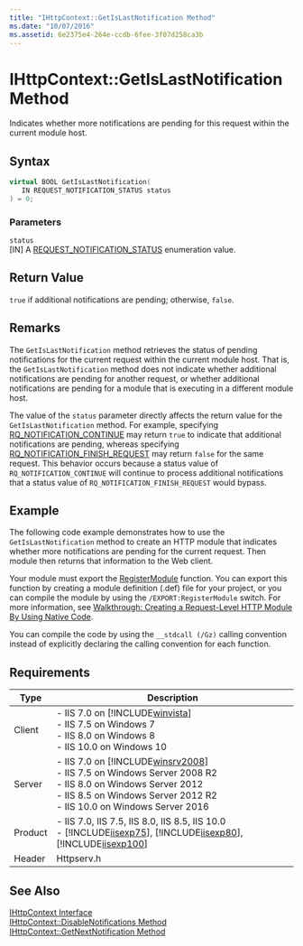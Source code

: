 ```yaml
---
title: "IHttpContext::GetIsLastNotification Method"
ms.date: "10/07/2016"
ms.assetid: 6e2375e4-264e-ccdb-6fee-3f07d258ca3b
---
```

# IHttpContext::GetIsLastNotification Method
Indicates whether more notifications are pending for this request within the current module host.  
  
## Syntax  
  
```cpp  
virtual BOOL GetIsLastNotification(  
   IN REQUEST_NOTIFICATION_STATUS status  
) = 0;  
```  
  
### Parameters  
 `status`  
 [IN] A [REQUEST_NOTIFICATION_STATUS](../../web-development-reference/native-code-api-reference/request-notification-status-enumeration.md) enumeration value.  
  
## Return Value  
 `true` if additional notifications are pending; otherwise, `false`.  
  
## Remarks  
 The `GetIsLastNotification` method retrieves the status of pending notifications for the current request within the current module host. That is, the `GetIsLastNotification` method does not indicate whether additional notifications are pending for another request, or whether additional notifications are pending for a module that is executing in a different module host.  
  
 The value of the `status` parameter directly affects the return value for the `GetIsLastNotification` method. For example, specifying [RQ_NOTIFICATION_CONTINUE](../../web-development-reference/native-code-api-reference/request-notification-status-enumeration.md) may return `true` to indicate that additional notifications are pending, whereas specifying [RQ_NOTIFICATION_FINISH_REQUEST](../../web-development-reference/native-code-api-reference/request-notification-status-enumeration.md) may return `false` for the same request. This behavior occurs because a status value of `RQ_NOTIFICATION_CONTINUE` will continue to process additional notifications that a status value of `RQ_NOTIFICATION_FINISH_REQUEST` would bypass.  
  
## Example  
 The following code example demonstrates how to use the `GetIsLastNotification` method to create an HTTP module that indicates whether more notifications are pending for the current request. Then module then returns that information to the Web client.  
  
<!-- TODO: review snippet reference  [!CODE [IHttpContextGetIsLastNotification#1](IHttpContextGetIsLastNotification#1)]  -->  
  
 Your module must export the [RegisterModule](../../web-development-reference/native-code-api-reference/pfn-registermodule-function.md) function. You can export this function by creating a module definition (.def) file for your project, or you can compile the module by using the `/EXPORT:RegisterModule` switch. For more information, see [Walkthrough: Creating a Request-Level HTTP Module By Using Native Code](../../web-development-reference/native-code-development-overview/walkthrough-creating-a-request-level-http-module-by-using-native-code.md).  
  
 You can compile the code by using the `__stdcall (/Gz)` calling convention instead of explicitly declaring the calling convention for each function.  
  
## Requirements  
  
|Type|Description|  
|----------|-----------------|  
|Client|-   IIS 7.0 on [!INCLUDE[winvista](../../wmi-provider/includes/winvista-md.md)]<br />-   IIS 7.5 on Windows 7<br />-   IIS 8.0 on Windows 8<br />-   IIS 10.0 on Windows 10|  
|Server|-   IIS 7.0 on [!INCLUDE[winsrv2008](../../wmi-provider/includes/winsrv2008-md.md)]<br />-   IIS 7.5 on Windows Server 2008 R2<br />-   IIS 8.0 on Windows Server 2012<br />-   IIS 8.5 on Windows Server 2012 R2<br />-   IIS 10.0 on Windows Server 2016|  
|Product|-   IIS 7.0, IIS 7.5, IIS 8.0, IIS 8.5, IIS 10.0<br />-   [!INCLUDE[iisexp75](../../web-development-reference/native-code-api-reference/includes/iisexp75-md.md)], [!INCLUDE[iisexp80](../../web-development-reference/native-code-api-reference/includes/iisexp80-md.md)], [!INCLUDE[iisexp100](../../web-development-reference/native-code-api-reference/includes/iisexp100-md.md)]|  
|Header|Httpserv.h|  
  
## See Also  
 [IHttpContext Interface](../../web-development-reference/native-code-api-reference/ihttpcontext-interface.md)   
 [IHttpContext::DisableNotifications Method](../../web-development-reference/native-code-api-reference/ihttpcontext-disablenotifications-method.md)   
 [IHttpContext::GetNextNotification Method](../../web-development-reference/native-code-api-reference/ihttpcontext-getnextnotification-method.md)